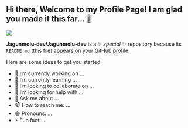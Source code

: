 Hi there, Welcome to my Profile Page! I am glad you made it this far... 👋 <br>
---------------------------------------------------------------------------------------------------------------------------------------------------------------
<img src= "https://github-readme-stats.vercel.app/api?username=Jagunmolu-dev&&show_icons=true&title_color=ffffff&icon_color=bb2acf&text_color=daf7dc&bg_color=151515">

**Jagunmolu-dev/Jagunmolu-dev** is a ✨ _special_ ✨ repository because its `README.md` (this file) appears on your GitHub profile.

Here are some ideas to get you started:

- 🔭 I’m currently working on ...
- 🌱 I’m currently learning ...
- 👯 I’m looking to collaborate on ...
- 🤔 I’m looking for help with ...
- 💬 Ask me about ...
- 📫 How to reach me: ...
- 😄 Pronouns: ...
- ⚡ Fun fact: ...

